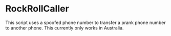 # RockRollCaller
This script uses a spoofed phone number to transfer a prank phone number to another phone. This currently only works in Australia.
